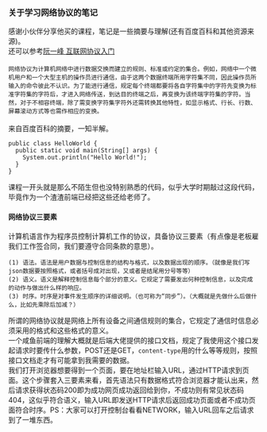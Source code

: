 ### 关于学习网络协议的笔记
感谢小伙伴分享他买的课程，笔记是一些摘要与理解(还有百度百科和其他资源来源)。
<br/>
还可以参考[阮一峰 互联网协议入门](http://www.ruanyifeng.com/blog/2012/05/internet_protocol_suite_part_i.html)
<br />
<br />
`网络协议为计算机网络中进行数据交换而建立的规则、标准或约定的集合。例如，网络中一个微机用户和一个大型主机的操作员进行通信，由于这两个数据终端所用字符集不同，因此操作员所输入的命令彼此不认识。为了能进行通信，规定每个终端都要将各自字符集中的字符先变换为标准字符集的字符后，才进入网络传送，到达目的终端之后，再变换为该终端字符集的字符。当然，对于不相容终端，除了需变换字符集字符外还需转换其他特性，如显示格式、行长、行数、屏幕滚动方式等也需作相应的变换。`
<br />
<br />
来自百度百科的摘要，一知半解。
```
public class HelloWorld {
  public static void main(String[] args) {
    System.out.println("Hello World!");
  }
}
```
课程一开头就是那么不陌生但也没特别熟悉的代码，似乎大学时期敲过这段代码，毕竟作为一个渣渣前端已经把这些还给老师了。
#### 网络协议三要素
计算机语言作为程序员控制计算机工作的协议，具备协议三要素（有点像是老板雇我们工作签合同，我们要遵守合同条款的意思）。
```
(1) 语法。语法是用户数据与控制信息的结构与格式，以及数据出现的顺序。（就像是我们写json数据要按照格式，或者括号成对出现，又或者是结尾用分号等等）
(2) 语义。语义是解释控制信息每个部分的意义。它规定了需要发出何种控制信息，以及完成的动作与做出什么样的响应。
(3) 时序。时序是对事件发生顺序的详细说明。（也可称为“同步”）。（大概就是先做什么后做什么，比如先乘除后加减？）
```
所谓的网络协议就是网络上所有设备之间通信规则的集合，它规定了通信时信息必须采用的格式和这些格式的意义。
<br />
一个咸鱼前端的理解大概就是后端大佬提供的接口文档，规定了我使用这个接口发起请求时要传什么参数，POST还是GET，`content-type`用的什么等等规则，按照接口文档走才有可能拿到我需要的数据。
<br />
我们打开浏览器想要得到一个页面，要在地址栏输入URL，通过HTTP请求到页面。这个步骤套入三要素来看，首先语法只有数据格式符合浏览器才能认出来，然后请求获得状态码200即为成功网页成功返回给到你，不成功则有常见状态码404，这似乎符合语义，输入URL即发送HTTP请求后返回成功页面或者不成功页面符合时序。PS：大家可以打开控制台看看NETWORK，输入URL回车之后请求到了一堆东西。
